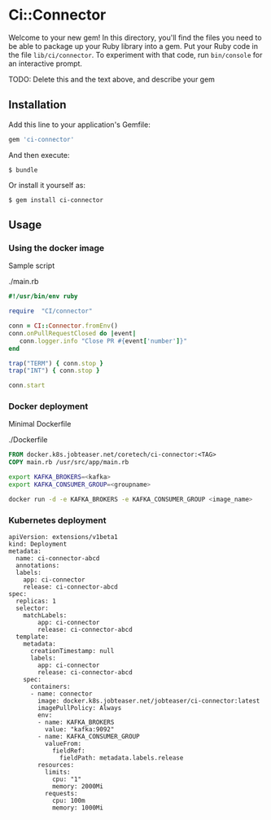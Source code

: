 # Ci::Connector

Welcome to your new gem! In this directory, you'll find the files you need to be able to package up your Ruby library into a gem. Put your Ruby code in the file `lib/ci/connector`. To experiment with that code, run `bin/console` for an interactive prompt.

TODO: Delete this and the text above, and describe your gem

## Installation

Add this line to your application's Gemfile:

```ruby
gem 'ci-connector'
```

And then execute:

    $ bundle

Or install it yourself as:

    $ gem install ci-connector

## Usage

### Using the docker image

Sample script

./main.rb

```ruby
#!/usr/bin/env ruby

require  "CI/connector"

conn = CI::Connector.fromEnv()
conn.onPullRequestClosed do |event|
   conn.logger.info "Close PR #{event['number']}"
end

trap("TERM") { conn.stop }
trap("INT") { conn.stop }

conn.start
```

### Docker deployment

Minimal Dockerfile


./Dockerfile

```Dockerfile
FROM docker.k8s.jobteaser.net/coretech/ci-connector:<TAG>
COPY main.rb /usr/src/app/main.rb
```

```bash
export KAFKA_BROKERS=<kafka>
export KAFKA_CONSUMER_GROUP=<groupname>

docker run -d -e KAFKA_BROKERS -e KAFKA_CONSUMER_GROUP <image_name>
```

### Kubernetes deployment

```
apiVersion: extensions/v1beta1
kind: Deployment
metadata:
  name: ci-connector-abcd
  annotations:
  labels:
    app: ci-connector
    release: ci-connector-abcd
spec:
  replicas: 1
  selector:
    matchLabels:
        app: ci-connector
        release: ci-connector-abcd
  template:
    metadata:
      creationTimestamp: null
      labels:
        app: ci-connector
        release: ci-connector-abcd
    spec:
      containers:
      - name: connector
        image: docker.k8s.jobteaser.net/jobteaser/ci-connector:latest
        imagePullPolicy: Always
        env:
        - name: KAFKA_BROKERS
          value: "kafka:9092"
        - name: KAFKA_CONSUMER_GROUP
          valueFrom:
            fieldRef:
              fieldPath: metadata.labels.release
        resources:
          limits:
            cpu: "1"
            memory: 2000Mi
          requests:
            cpu: 100m
            memory: 1000Mi
```